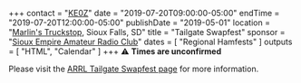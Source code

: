 +++
contact = "[KE0Z](wgravning@yahoo.com)"
date = "2019-07-20T09:00:00-05:00"
endTime =  "2019-07-20T12:00:00-05:00"
publishDate = "2019-05-01"
location = "[Marlin's Truckstop](https://www.google.com/maps/@43.461356,-96.794278,16z?hl=en-US), Sioux Falls, SD"
title = "Tailgate Swapfest"
sponsor = "[Sioux Empire Amateur Radio Club](http://www.w0zwy.org/)"
dates = [ "Regional Hamfests" ]
outputs = [ "HTML", "Calendar" ]
+++
:warning: **Times are unconfirmed**

Please visit the [ARRL Tailgate Swapfest page](http://www.arrl.org/hamfests/tailgate-swapfest-5) for more information.
